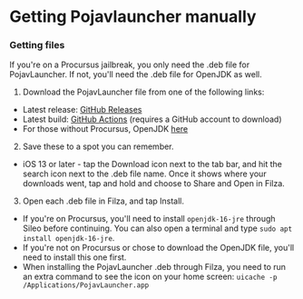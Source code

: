 # Getting Pojavlauncher manually

### Getting files

If you're on a Procursus jailbreak, you only need the .deb file for PojavLauncher. If not, you'll need the .deb file for OpenJDK as well.

1. Download the PojavLauncher file from one of the following links:
  * Latest release: [GitHub Releases](https://github.com/PojavLauncherTeam/PojavLauncher_iOS/releases)
  * Latest build: [GitHub Actions](https://github.com/PojavLauncherTeam/PojavLauncher_iOS/actions?query=branch%3Amain++) (requires a GitHub account to download)
  * For those without Procursus, OpenJDK [here](https://github.com/PojavLauncherTeam/PojavLauncher_iOS/releases/tag/v16-openjdk)
2. Save these to a spot you can remember.
  * iOS 13 or later - tap the Download icon next to the tab bar, and hit the search icon next to the .deb file name. Once it shows where your downloads went, tap and hold and choose to Share and Open in Filza.
3. Open each .deb file in Filza, and tap Install.
  * If you're on Procursus, you'll need to install `openjdk-16-jre` through Sileo before continuing. You can also open a terminal and type `sudo apt install openjdk-16-jre`.
  * If you're not on Procursus or chose to download the OpenJDK file, you'll need to install this one first.
  * When installing the PojavLauncher .deb through Filza, you need to run an extra command to see the icon on your home screen: `uicache -p /Applications/PojavLauncher.app`
